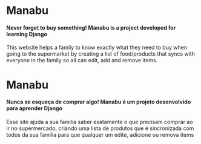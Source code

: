 # Manabu
#### Never forget to buy something! Manabu is a project developed for learning Django

This website helps a family to know exactly what they need to buy when going to the supermarket by creating a list of food/products that syncs with everyone in the family so all can edit, add and remove items.

# Manabu
#### Nunca se esqueça de comprar algo! Manabu é um projeto desenvolvido para aprender Django
Esse site ajuda a sua familia saber exatamente o que precisam comprar ao ir no supermercado, criando uma lista de produtos que é sincronizada com todos da sua familia para que qualquer um edite, adicione ou remova items
